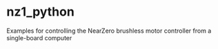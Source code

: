 # nz1_python
Examples for controlling the NearZero brushless motor controller from a single-board computer
